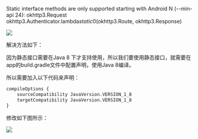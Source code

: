 Static interface methods are only supported starting with Android N (--min-api 24): okhttp3.Request okhttp3.Authenticator.lambda$static$0(okhttp3.Route, okhttp3.Response)



![](https://cdn.jsdelivr.net/gh/fanshanhong/note-image/okhttp_error.png)


解决方法如下：

因为静态接口需要在Java 8 下才支持使用，所以我们要使用静态接口，就需要在app的build.gradle文件中配置声明，使用Java 8编译。

所以需要加入以下代码来声明：

```html
compileOptions {
    sourceCompatibility JavaVersion.VERSION_1_8
    targetCompatibility JavaVersion.VERSION_1_8
}
```

修改如下图所示：

![](https://cdn.jsdelivr.net/gh/fanshanhong/note-image/okhttp_error_solve.png)